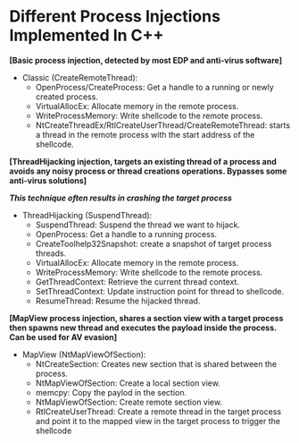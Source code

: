 # Different Process Injections Implemented In C++

**[Basic process injection, detected by most EDP and anti-virus software]**
* Classic (CreateRemoteThread):
  * OpenProcess/CreateProcess: Get a handle to a running or newly created process.
  * VirtualAllocEx: Allocate memory in the remote process.
  * WriteProcessMemory: Write shellcode to the remote process.
  * NtCreateThreadEx/RtlCreateUserThread/CreateRemoteThread: starts a thread in the remote process with the start address of the shellcode.

**[ThreadHijacking injection, targets an existing thread of a process and avoids any noisy process or thread creations operations. Bypasses some anti-virus solutions]**

***This technique often results in crashing the target process***
* ThreadHijacking (SuspendThread):
  * SuspendThread: Suspend the thread we want to hijack.
  * OpenProcess: Get a handle to a running process.
  * CreateToolhelp32Snapshot: create a snapshot of target process threads.
  * VirtualAllocEx: Allocate memory in the remote process.
  * WriteProcessMemory: Write shellcode to the remote process.
  * GetThreadContext: Retrieve the current thread context.
  * SetThreadContext: Update instruction point for thread to shellcode.
  * ResumeThread: Resume the hijacked thread.

**[MapView process injection, shares a section view with a target process then spawns new thread and executes the payload inside the process. Can be used for AV evasion]**
* MapView (NtMapViewOfSection):
  * NtCreateSection: Creates new section that is shared between the process.
  * NtMapViewOfSection: Create a local section view.
  * memcpy: Copy the paylod in the section.
  * NtMapViewOfSection: Create remote section view.
  * RtlCreateUserThread: Create a remote thread in the target process and point it to the mapped view in the target process to trigger the shellcode
  
